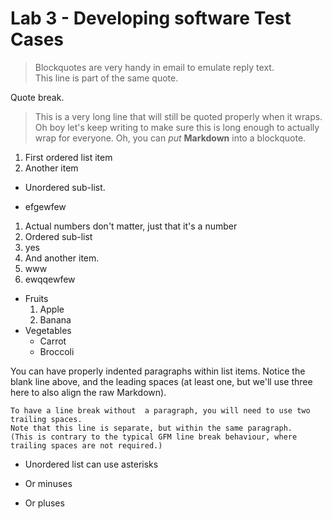 # Lab 3 - Developing software Test Cases 
> Blockquotes are very handy in email to emulate reply text.  
This line is part of the same quote.

Quote break.

> This is a very long line that will still be quoted properly when it wraps. Oh boy let's keep writing to make sure this is long enough to actually wrap for everyone. Oh, you can *put* **Markdown** into a blockquote. 

1. First ordered list item
2. Another item
  * Unordered sub-list.
  - efgewfew
1. Actual numbers don't matter, just that it's a number
  1. Ordered sub-list
  2. yes
4. And another item.
  4. www
  4. ewqqewfew
- Fruits
  1. Apple
  2. Banana
- Vegetables
  - Carrot
  - Broccoli

You can have properly indented paragraphs within list items. Notice the blank line above, and the leading spaces (at least one, but we'll use three here to also align the raw Markdown).

    To have a line break without  a paragraph, you will need to use two trailing spaces.  
    Note that this line is separate, but within the same paragraph.  
    (This is contrary to the typical GFM line break behaviour, where trailing spaces are not required.)

* Unordered list can use asterisks
- Or minuses
+ Or pluses
